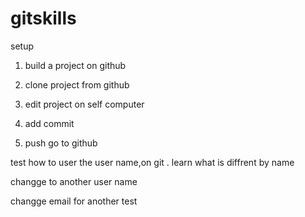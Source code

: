 # gitskills

setup

1. build a project  on github

2. clone project from github

3. edit project on self computer

4. add commit 

5. push go to github

test how to user the  user name,on git . learn what is diffrent by name

changge to another user name

changge email for another test 